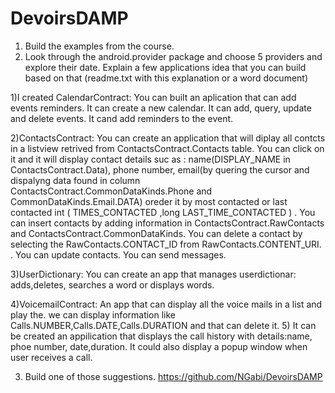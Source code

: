 # DevoirsDAMP

1. Build the examples from the course.
2. Look through the android.provider package and choose 5 providers and explore their date.
Explain a few applications idea that you can build based on that (readme.txt with this
explanation or a word document)
<p>
1)I created 
CalendarContract:
You can built an aplication that can add events reminders.
It can create a new calendar.
It can add, query, update and delete events.
It cand add reminders to the event.</p>
<p>
2)ContactsContract:
 You can create an application that will diplay all contcts in a listview retrived from ContactsContract.Contacts table.
 You can click on it and it will display contact details suc as : name(DISPLAY_NAME in ContactsContract.Data), phone number, email(by quering the cursor and dispalyng data found in column ContactsContract.CommonDataKinds.Phone and CommonDataKinds.Email.DATA) 
oreder it by most contacted or last contacted int (	TIMES_CONTACTED 	,long 	LAST_TIME_CONTACTED )	.
You can insert contacts by adding information in ContactsContract.RawContacts and ContactsContract.CommonDataKinds.
You can delete a contact by selecting the RawContacts.CONTACT_ID from RawContacts.CONTENT_URI. .
You can update contacts.
You can send messages.
</p>
<p>
3)UserDictionary:
You can create an app that manages userdictionar: adds,deletes, searches a word or displays words.
</p>
<p>
4)VoicemailContract:
An app that can display all the voice mails in a list and play the. we can display information like Calls.NUMBER,Calls.DATE,Calls.DURATION and that can delete it.
5) It can be created an appilication that displays the call history with details:name, phoe number, date,duration.
It could also display a popup window when user receives a call.
</p>



 
3. Build one of those suggestions.
https://github.com/NGabi/DevoirsDAMP
